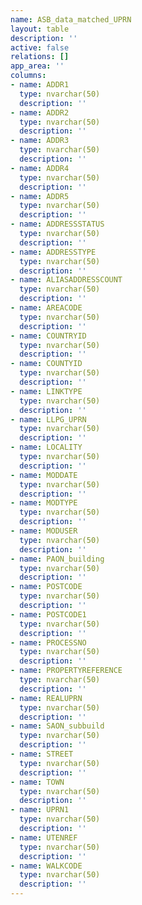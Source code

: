 ```yaml
---
name: ASB_data_matched_UPRN
layout: table
description: ''
active: false
relations: []
app_area: ''
columns:
- name: ADDR1
  type: nvarchar(50)
  description: ''
- name: ADDR2
  type: nvarchar(50)
  description: ''
- name: ADDR3
  type: nvarchar(50)
  description: ''
- name: ADDR4
  type: nvarchar(50)
  description: ''
- name: ADDR5
  type: nvarchar(50)
  description: ''
- name: ADDRESSSTATUS
  type: nvarchar(50)
  description: ''
- name: ADDRESSTYPE
  type: nvarchar(50)
  description: ''
- name: ALIASADDRESSCOUNT
  type: nvarchar(50)
  description: ''
- name: AREACODE
  type: nvarchar(50)
  description: ''
- name: COUNTRYID
  type: nvarchar(50)
  description: ''
- name: COUNTYID
  type: nvarchar(50)
  description: ''
- name: LINKTYPE
  type: nvarchar(50)
  description: ''
- name: LLPG_UPRN
  type: nvarchar(50)
  description: ''
- name: LOCALITY
  type: nvarchar(50)
  description: ''
- name: MODDATE
  type: nvarchar(50)
  description: ''
- name: MODTYPE
  type: nvarchar(50)
  description: ''
- name: MODUSER
  type: nvarchar(50)
  description: ''
- name: PAON_building
  type: nvarchar(50)
  description: ''
- name: POSTCODE
  type: nvarchar(50)
  description: ''
- name: POSTCODE1
  type: nvarchar(50)
  description: ''
- name: PROCESSNO
  type: nvarchar(50)
  description: ''
- name: PROPERTYREFERENCE
  type: nvarchar(50)
  description: ''
- name: REALUPRN
  type: nvarchar(50)
  description: ''
- name: SAON_subbuild
  type: nvarchar(50)
  description: ''
- name: STREET
  type: nvarchar(50)
  description: ''
- name: TOWN
  type: nvarchar(50)
  description: ''
- name: UPRN1
  type: nvarchar(50)
  description: ''
- name: UTENREF
  type: nvarchar(50)
  description: ''
- name: WALKCODE
  type: nvarchar(50)
  description: ''
---
```


